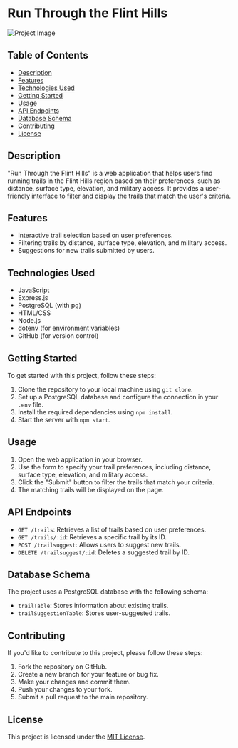 # Run Through the Flint Hills

![Project Image](https://assets.simpleviewinc.com/simpleview/image/upload/c_fill,h_534,q_75,w_800/v1/clients/manhattanks/190620171_09f3d9e6-52df-4d17-88f0-c84db1ac9c75.jpg)

## Table of Contents
- [Description](#description)
- [Features](#features)
- [Technologies Used](#technologies-used)
- [Getting Started](#getting-started)
- [Usage](#usage)
- [API Endpoints](#api-endpoints)
- [Database Schema](#database-schema)
- [Contributing](#contributing)
- [License](#license)

## Description

"Run Through the Flint Hills" is a web application that helps users find running trails in the Flint Hills region based on their preferences, such as distance, surface type, elevation, and military access. It provides a user-friendly interface to filter and display the trails that match the user's criteria.

## Features

- Interactive trail selection based on user preferences.
- Filtering trails by distance, surface type, elevation, and military access.
- Suggestions for new trails submitted by users.

## Technologies Used

- JavaScript
- Express.js
- PostgreSQL (with pg)
- HTML/CSS
- Node.js
- dotenv (for environment variables)
- GitHub (for version control)

## Getting Started

To get started with this project, follow these steps:

1. Clone the repository to your local machine using `git clone`.
2. Set up a PostgreSQL database and configure the connection in your `.env` file.
3. Install the required dependencies using `npm install`.
4. Start the server with `npm start`.

## Usage

1. Open the web application in your browser.
2. Use the form to specify your trail preferences, including distance, surface type, elevation, and military access.
3. Click the "Submit" button to filter the trails that match your criteria.
4. The matching trails will be displayed on the page.

## API Endpoints

- `GET /trails`: Retrieves a list of trails based on user preferences.
- `GET /trails/:id`: Retrieves a specific trail by its ID.
- `POST /trailsuggest`: Allows users to suggest new trails.
- `DELETE /trailsuggest/:id`: Deletes a suggested trail by ID.

## Database Schema

The project uses a PostgreSQL database with the following schema:

- `trailTable`: Stores information about existing trails.
- `trailSuggestionTable`: Stores user-suggested trails.

## Contributing

If you'd like to contribute to this project, please follow these steps:

1. Fork the repository on GitHub.
2. Create a new branch for your feature or bug fix.
3. Make your changes and commit them.
4. Push your changes to your fork.
5. Submit a pull request to the main repository.

## License

This project is licensed under the [MIT License](LICENSE).
